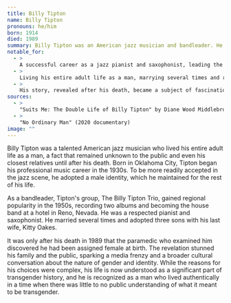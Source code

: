 ```yaml
---
title: Billy Tipton
name: Billy Tipton
pronouns: he/him
born: 1914
died: 1989
summary: Billy Tipton was an American jazz musician and bandleader. He lived his adult life as a man, and his assigned sex was not discovered by the public or even his family until after his death, which prompted a national conversation about gender and identity.
notable_for:
  - >
    A successful career as a jazz pianist and saxophonist, leading the Billy Tipton Trio.
  - >
    Living his entire adult life as a man, marrying several times and raising adopted sons.
  - >
    His story, revealed after his death, became a subject of fascination and discussion, challenging conventional ideas about gender.
sources:
  - >
    "Suits Me: The Double Life of Billy Tipton" by Diane Wood Middlebrook
  - >
    "No Ordinary Man" (2020 documentary)
image: ""
---
```


Billy Tipton was a talented American jazz musician who lived his entire adult life as a man, a fact that remained unknown to the public and even his closest relatives until after his death. Born in Oklahoma City, Tipton began his professional music career in the 1930s. To be more readily accepted in the jazz scene, he adopted a male identity, which he maintained for the rest of his life.

As a bandleader, Tipton's group, The Billy Tipton Trio, gained regional popularity in the 1950s, recording two albums and becoming the house band at a hotel in Reno, Nevada. He was a respected pianist and saxophonist. He married several times and adopted three sons with his last wife, Kitty Oakes.

It was only after his death in 1989 that the paramedic who examined him discovered he had been assigned female at birth. The revelation stunned his family and the public, sparking a media frenzy and a broader cultural conversation about the nature of gender and identity. While the reasons for his choices were complex, his life is now understood as a significant part of transgender history, and he is recognized as a man who lived authentically in a time when there was little to no public understanding of what it meant to be transgender.
